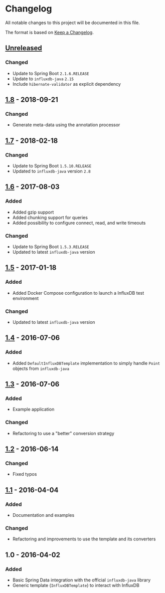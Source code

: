 # Changelog

All notable changes to this project will be documented in this file.

The format is based on [Keep a Changelog](http://keepachangelog.com/).

## [Unreleased]

### Changed

- Update to Spring Boot `2.1.6.RELEASE`
- Update to `influxdb-java` `2.15`
- Include `hibernate-validator` as explicit dependency

## [1.8] - 2018-09-21

### Changed

- Generate meta-data using the annotation processor

## [1.7] - 2018-02-18

### Changed

- Update to Spring Boot `1.5.10.RELEASE`
- Updated to `influxdb-java` version `2.8`

## [1.6] - 2017-08-03

### Added

- Added gzip support
- Added chunking support for queries
- Added possibility to configure connect, read, and write timeouts

### Changed

- Update to Spring Boot `1.5.3.RELEASE`
- Updated to latest `influxdb-java` version

## [1.5] - 2017-01-18

### Added

- Added Docker Compose configuration to launch a InfluxDB test environment

### Changed

- Updated to latest `influxdb-java` version

## [1.4] - 2016-07-06

### Added

- Added `DefaultInfluxDBTemplate` implementation to simply handle `Point` objects from `influxdb-java`

## [1.3] - 2016-07-06

### Added

- Example application

### Changed

- Refactoring to use a "better" conversion strategy

## [1.2] - 2016-06-14

### Changed

- Fixed typos

## [1.1] - 2016-04-04

### Added

- Documentation and examples

### Changed

- Refactoring and improvements to use the template and its converters

## 1.0 - 2016-04-02

### Added

- Basic Spring Data integration with the official `influxdb-java` library
- Generic template (`InfluxDBTemplate`) to interact with InfluxDB

[Unreleased]: https://github.com/miwurster/spring-data-influxdb/compare/spring-data-influxdb-1.8...HEAD

[1.8]: https://github.com/miwurster/spring-data-influxdb/compare/spring-data-influxdb-1.7...spring-data-influxdb-1.8

[1.7]: https://github.com/miwurster/spring-data-influxdb/compare/spring-data-influxdb-1.6...spring-data-influxdb-1.7

[1.6]: https://github.com/miwurster/spring-data-influxdb/compare/spring-data-influxdb-1.5...spring-data-influxdb-1.6

[1.5]: https://github.com/miwurster/spring-data-influxdb/compare/spring-data-influxdb-1.4...spring-data-influxdb-1.5

[1.4]: https://github.com/miwurster/spring-data-influxdb/compare/spring-data-influxdb-1.3...spring-data-influxdb-1.4

[1.3]: https://github.com/miwurster/spring-data-influxdb/compare/spring-data-influxdb-1.2...spring-data-influxdb-1.3

[1.2]: https://github.com/miwurster/spring-data-influxdb/compare/spring-data-influxdb-1.1...spring-data-influxdb-1.2

[1.1]: https://github.com/miwurster/spring-data-influxdb/compare/spring-data-influxdb-1.0...spring-data-influxdb-1.1
